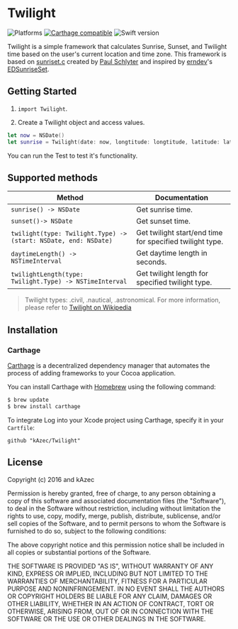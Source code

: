 # Twilight

![Platforms](https://img.shields.io/badge/platforms-ios%20%7C%20osx%20%7C%20watchos%20%7C%20tvos-lightgrey.svg)
[![Carthage compatible](https://img.shields.io/badge/Carthage-compatible-4BC51D.svg?style=flat)](#carthage)
![Swift version](https://img.shields.io/badge/swift-2.2-orange.svg)

Twilight is a simple framework that calculates Sunrise, Sunset, and Twilight time based on the user's current location and time zone. 
This framework is based on [sunriset.c](http://stjarnhimlen.se/comp/sunriset.c) created by [Paul Schlyter](http://stjarnhimlen.se/english.html) and inspired by [erndev](https://github.com/erndev)'s [EDSunriseSet](https://github.com/erndev/EDSunriseSet).

## Getting Started

1. `import Twilight`.

2. Create a Twilight object and access values.

```swift
let now = NSDate()
let sunrise = Twilight(date: now, longtitude: longtitude, latitude: latitude).sunrise()
```

You can run the Test to test it's functionality.

## Supported methods

| Method                                                          | Documentation                                            |
|-----------------------------------------------------------------|----------------------------------------------------------|
| `sunrise() -> NSDate`                                           | Get sunrise time.                                        |
| `sunset()-> NSDate`                                             | Get sunset time.                                         |
| `twilight(type: Twilight.Type) -> (start: NSDate, end: NSDate)` | Get twilight start/end time for specified twilight type. |
| `daytimeLength() -> NSTimeInterval`                             | Get daytime length in seconds.                           |
| `twilightLength(type: Twilight.Type) -> NSTimeInterval`         | Get twilight length for specified twilight type.         |

> Twilight types: .civil, .nautical, .astronomical. For more information, please refer to [Twilight on Wikipedia](https://en.wikipedia.org/wiki/Twilight#Definitions)

## Installation
### Carthage

[Carthage](https://github.com/Carthage/Carthage) is a decentralized dependency manager that automates the process of adding frameworks to your Cocoa application.

You can install Carthage with [Homebrew](http://brew.sh/) using the following command:

```bash
$ brew update
$ brew install carthage
```

To integrate Log into your Xcode project using Carthage, specify it in your `Cartfile`:

```ogdl
github "kAzec/Twilight"
```

## License

Copyright (c) 2016 and kAzec

Permission is hereby granted, free of charge, to any person obtaining a copy of this software and associated documentation files (the "Software"), to deal in the Software without restriction, including without limitation the rights to use, copy, modify, merge, publish, distribute, sublicense, and/or sell copies of the Software, and to permit persons to whom the Software is furnished to do so, subject to the following conditions:

The above copyright notice and this permission notice shall be included in all copies or substantial portions of the Software.

THE SOFTWARE IS PROVIDED "AS IS", WITHOUT WARRANTY OF ANY KIND, EXPRESS OR IMPLIED, INCLUDING BUT NOT LIMITED TO THE WARRANTIES OF MERCHANTABILITY, FITNESS FOR A PARTICULAR PURPOSE AND NONINFRINGEMENT. IN NO EVENT SHALL THE AUTHORS OR COPYRIGHT HOLDERS BE LIABLE FOR ANY CLAIM, DAMAGES OR OTHER LIABILITY, WHETHER IN AN ACTION OF CONTRACT, TORT OR OTHERWISE, ARISING FROM, OUT OF OR IN CONNECTION WITH THE SOFTWARE OR THE USE OR OTHER DEALINGS IN THE SOFTWARE.


